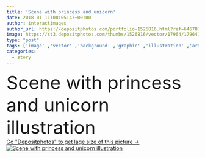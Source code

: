 ```yaml
---
title: 'Scene with princess and unicorn'
date: 2018-01-11T08:05:47+00:00
author: interactimages
author_url: https://depositphotos.com/portfolio-1526816.html?ref=64678756
image: https://st3.depositphotos.com/thumbs/1526816/vector/17964/179641918/api_thumb_450.jpg?forcejpeg=true
type: "post"
tags: ['image' ,'vector' ,'background' ,'graphic' ,'illustration' ,'art' ,'girl' ,'field' ,'scene' ,'outdoor' ,'picture' ,'landscape' ,'forest' ,'scenery' ,'drawing' ,'clip' ,'palace' ,'clipart' ,'clip art' ,'woods' ,'outside' ,'land' ,'princess' ,'horse' ,'story' ,'castle' ,'kingdom' ,'towers' ,'legends' ,'unicorn' ,'fantacy' ,'fairytales' ]
categories: 
  - story
---
```

<div aling="center">
            <font size="60"> Scene with princess and unicorn illustration</font>   
</div>
<div>
    <a href='https://st3.depositphotos.com/thumbs/1526816/vector/17964/179641918/api_thumb_450.jpg?forcejpeg=true?ref=64678756' target=_blank > Go "Depositphotos" to get lage size of this picture ->
        <img href='https://st3.depositphotos.com/thumbs/1526816/vector/17964/179641918/api_thumb_450.jpg?forcejpeg=true?ref=64678756' src='https://st3.depositphotos.com/1526816/17964/v/950/depositphotos_179641918-stock-illustration-scene-with-princess-and-unicorn.jpg?forcejpeg=true' alt='Scene with princess and unicorn illustration' >
    </a>
</div>
